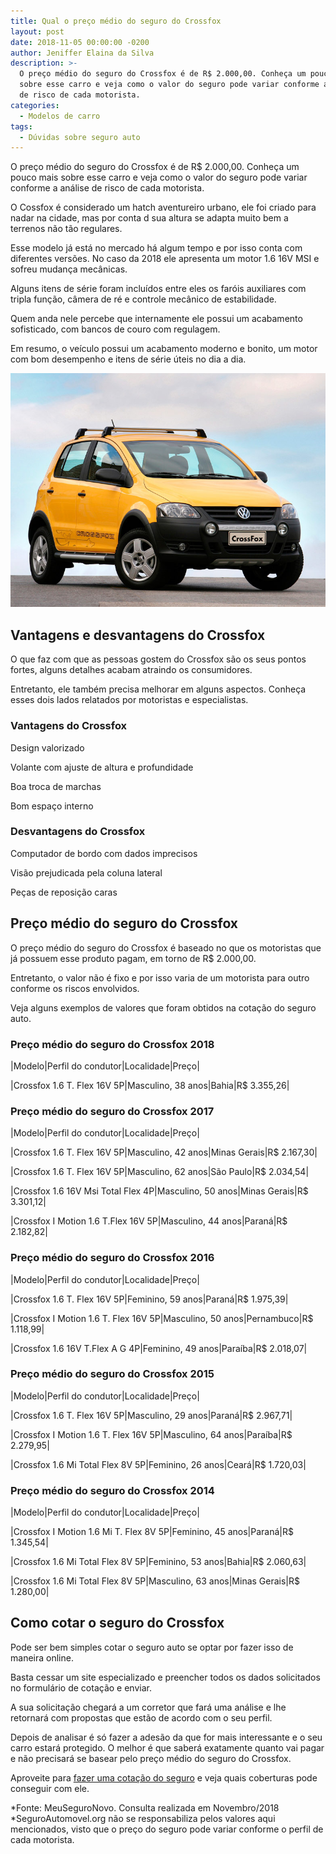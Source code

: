 ```yaml
---
title: Qual o preço médio do seguro do Crossfox
layout: post
date: 2018-11-05 00:00:00 -0200
author: Jeniffer Elaina da Silva
description: >-
  O preço médio do seguro do Crossfox é de R$ 2.000,00. Conheça um pouco mais
  sobre esse carro e veja como o valor do seguro pode variar conforme a análise
  de risco de cada motorista.
categories:
  - Modelos de carro
tags:
  - Dúvidas sobre seguro auto
---
```


O pre&ccedil;o m&eacute;dio do seguro do Crossfox &eacute; de R$ 2.000,00. Conhe&ccedil;a um pouco mais sobre esse carro e veja como o valor do seguro pode variar conforme a an&aacute;lise de risco de cada motorista.

O Cossfox &eacute; considerado um hatch aventureiro urbano, ele foi criado para nadar na cidade, mas por conta d sua altura se adapta muito bem a terrenos n&atilde;o t&atilde;o regulares.

Esse modelo j&aacute; est&aacute; no mercado h&aacute; algum tempo e por isso conta com diferentes vers&otilde;es. No caso da 2018 ele apresenta um motor 1.6 16V MSI e sofreu mudan&ccedil;a mec&acirc;nicas.

Alguns itens de s&eacute;rie foram inclu&iacute;dos entre eles os far&oacute;is auxiliares com tripla fun&ccedil;&atilde;o, c&acirc;mera de r&eacute; e controle mec&acirc;nico de estabilidade.

Quem anda nele percebe que internamente ele possui um acabamento sofisticado, com bancos de couro com regulagem.

Em resumo, o ve&iacute;culo possui um acabamento moderno e bonito, um motor com bom desempenho e itens de s&eacute;rie &uacute;teis no dia a dia.&nbsp;

![Qual o preço médio do seguro do Crossfox](/uploads/qual-o-preco-medio-do-seguro-do-crossfox.jpg "Qual o preço médio do seguro do Crossfox")

## Vantagens e desvantagens do Crossfox

O que faz com que as pessoas gostem do Crossfox s&atilde;o os seus pontos fortes, alguns detalhes acabam atraindo os consumidores.

Entretanto, ele tamb&eacute;m precisa melhorar em alguns aspectos. Conhe&ccedil;a esses dois lados relatados por motoristas e especialistas.

### Vantagens do Crossfox

Design valorizado

Volante com ajuste de altura e profundidade

Boa troca de marchas

Bom espa&ccedil;o interno

### Desvantagens do Crossfox

Computador de bordo com dados imprecisos

Vis&atilde;o prejudicada pela coluna lateral

Pe&ccedil;as de reposi&ccedil;&atilde;o caras

## Pre&ccedil;o m&eacute;dio do seguro do Crossfox

O pre&ccedil;o m&eacute;dio do seguro do Crossfox &eacute; baseado no que os motoristas que j&aacute; possuem esse produto pagam, em torno de R$ 2.000,00.

Entretanto, o valor n&atilde;o &eacute; fixo e por isso varia de um motorista para outro conforme os riscos envolvidos.

Veja alguns exemplos de valores que foram obtidos na cota&ccedil;&atilde;o do seguro auto. &nbsp;

### Pre&ccedil;o m&eacute;dio do seguro do Crossfox 2018

|Modelo|Perfil do condutor|Localidade|Pre&ccedil;o|

|Crossfox 1.6 T. Flex 16V 5P|Masculino, 38 anos|Bahia|R$ 3.355,26|

### Pre&ccedil;o m&eacute;dio do seguro do Crossfox 2017

|Modelo|Perfil do condutor|Localidade|Pre&ccedil;o|

|Crossfox 1.6 T. Flex 16V 5P|Masculino, 42 anos|Minas Gerais|R$ 2.167,30|

|Crossfox 1.6 T. Flex 16V 5P|Masculino, 62 anos|S&atilde;o Paulo|R$ 2.034,54|

|Crossfox 1.6 16V Msi Total Flex 4P|Masculino, 50 anos|Minas Gerais|R$ 3.301,12|

|Crossfox I Motion 1.6 T.Flex 16V 5P|Masculino, 44 anos|Paran&aacute;|R$ 2.182,82|

### Pre&ccedil;o m&eacute;dio do seguro do Crossfox 2016

|Modelo|Perfil do condutor|Localidade|Pre&ccedil;o|

|Crossfox 1.6 T. Flex 16V 5P|Feminino, 59 anos|Paran&aacute;|R$ 1.975,39|

|Crossfox I Motion 1.6 T. Flex 16V 5P|Masculino, 50 anos|Pernambuco|R$ 1.118,99|

|Crossfox 1.6 16V T.Flex A G 4P|Feminino, 49 anos|Para&iacute;ba|R$ 2.018,07|

### Pre&ccedil;o m&eacute;dio do seguro do Crossfox 2015

|Modelo|Perfil do condutor|Localidade|Pre&ccedil;o|

|Crossfox 1.6 T. Flex 16V 5P|Masculino, 29 anos|Paran&aacute;|R$ 2.967,71|

|Crossfox I Motion 1.6 T. Flex 16V 5P|Masculino, 64 anos|Para&iacute;ba|R$ 2.279,95|

|Crossfox 1.6 Mi Total Flex 8V 5P|Feminino, 26 anos|Cear&aacute;|R$ 1.720,03|

### Pre&ccedil;o m&eacute;dio do seguro do Crossfox 2014

|Modelo|Perfil do condutor|Localidade|Pre&ccedil;o|

|Crossfox I Motion 1.6 Mi T. Flex 8V 5P|Feminino, 45 anos|Paran&aacute;|R$ 1.345,54|

|Crossfox 1.6 Mi Total Flex 8V 5P|Feminino, 53 anos|Bahia|R$ 2.060,63|

|Crossfox 1.6 Mi Total Flex 8V 5P|Masculino, 63 anos|Minas Gerais|R$ 1.280,00|

## Como cotar o seguro do Crossfox

Pode ser bem simples cotar o seguro auto se optar por fazer isso de maneira online.

Basta cessar um site especializado e preencher todos os dados solicitados no formul&aacute;rio de cota&ccedil;&atilde;o e enviar.

A sua solicita&ccedil;&atilde;o chegar&aacute; a um corretor que far&aacute; uma an&aacute;lise e lhe retornar&aacute; com propostas que est&atilde;o de acordo com o seu perfil.

Depois de analisar &eacute; s&oacute; fazer a ades&atilde;o da que for mais interessante e o seu carro estar&aacute; protegido. O melhor &eacute; que saber&aacute; exatamente quanto vai pagar e n&atilde;o precisar&aacute; se basear pelo pre&ccedil;o m&eacute;dio do seguro do Crossfox.

Aproveite para [fazer uma cota&ccedil;&atilde;o do seguro](https://www.segurodeautomovel.org/cotacao-de-seguro) e veja quais coberturas pode conseguir com ele.

\*Fonte: MeuSeguroNovo. Consulta realizada em Novembro/2018<br>\*SeguroAutomovel.org n&atilde;o se responsabiliza pelos valores aqui mencionados, visto que o pre&ccedil;o do seguro pode variar conforme o perfil de cada motorista.

&nbsp;